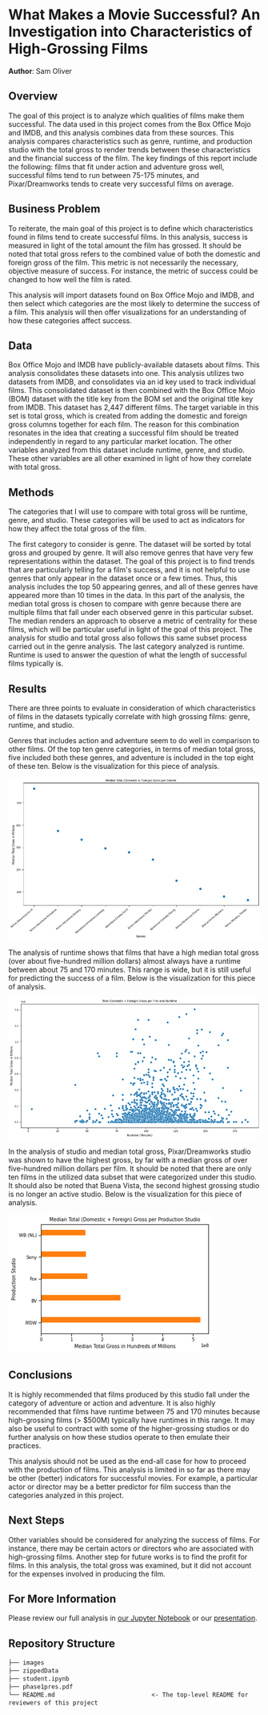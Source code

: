 # What Makes a Movie Successful? An  Investigation into Characteristics of High-Grossing Films

**Author**: Sam Oliver

## Overview

The goal of this project is to analyze which qualities of films make them successful. The data used in this project comes from the Box Office Mojo and IMDB, and this analysis combines data from these sources. This analysis compares characteristics such as genre, runtime, and production studio with the total gross to render trends between these characteristics and the financial success of the film. The key findings of this report include the following: films that fit under action and adventure gross well, successful films tend to run between 75-175 minutes, and Pixar/Dreamworks tends to create very successful films on average.

## Business Problem

To reiterate, the main goal of this project is to define which characteristics found in films tend to create successful films. In this analysis, success is measured in light of the total amount the film has grossed. It should be noted that total gross refers to the combined value of both the domestic and foreign gross of the film. This metric is not necessarily the necessary, objective measure of success. For instance, the metric of success could be changed to how well the film is rated. 

This analysis  will import datasets found on Box Office Mojo and IMDB, and then select which categories are the most likely to determine the success of a film. This analysis will then offer visualizations for an understanding of how these categories affect success.

## Data

Box Office Mojo and IMDB have publicly-available datasets about films. This analysis consolidates these datasets into one. This analysis utilizes two datasets from IMDB, and consolidates via an id key used to track individual films. This consolidated dataset is then combined with the Box Office Mojo (BOM) dataset with the title key from the BOM set and the original title key from IMDB. This dataset has 2,447 different films. The target variable in this set is total gross, which is created from adding the domestic and foreign gross columns together for each film. The reason for this combination resonates in the idea that creating a successful film should be treated independently in regard to any particular market location. The other variables analyzed from this dataset include runtime, genre, and studio. These other variables are all other examined in light of how they correlate with total gross.


## Methods

The categories that I will use to compare with total gross will be runtime, genre, and studio. These categories will be used to act as indicators for how they affect the total gross of the film.

The first category to consider is genre. The dataset will be sorted by total gross and grouped by genre. It will also remove genres that have very few representations within the dataset. The goal of this project is to find trends that are particularly telling for a film's success, and it is not helpful to use genres that only appear in the dataset once or a few times. Thus, this analysis includes the top 50 appearing genres, and all of these genres have appeared more than 10 times in the data. In this part of the analysis, the median total gross is chosen to compare with genre because there are multiple films that fall under each observed genre in this particular subset. The median renders an approach to observe a metric of centrality for these films, which will be particular useful in light of the goal of this project. The analysis for studio and total gross also follows this same subset process carried out in the genre analysis. The last category analyzed is runtime. Runtime is used to answer the question of what the length of successful films typically is.

## Results

There are three points to evaluate in consideration of which characteristics of films in the datasets typically correlate with high grossing films: genre, runtime, and studio.

Genres that includes action and adventure seem to do well in comparison to other films. Of the top ten genre categories, in terms of median total gross, five included both these genres, and adventure is included in the top eight of these ten. Below is the visualization for this piece of analysis.

![graph1](./images/tot_gross_genre.png)

The analysis of runtime shows that films that have a high median total gross (over about five-hundred million dollars) almost always have a runtime between about 75 and 170 minutes. This range is wide, but it is still useful for predicting the success of a film. Below is the visualization for this piece of analysis.

![graph2](./images/gross_runtime.png)

In the analysis of studio and median total gross, Pixar/Dreamworks studio was shown to have the highest gross, by far with a median gross of over five-hundred million dollars per film. It should be noted that there are only ten films in the utilized data subset that were categorized under this studio. It should also be noted that Buena Vista, the second highest grossing studio is no longer an active studio. Below is the visualization for this piece of analysis.

![graph3](./images/total_gross_studio.png)


## Conclusions

It is highly recommended that films produced by this studio fall under the category of adventure or action and adventure. It is also highly recommended that films have runtime between 75 and 170 minutes because high-grossing films (> $500M) typically have runtimes in this range. It may also be useful to contract with some of the higher-grossing studios or do further analysis on how these studios operate to then emulate their practices.

This analysis should not be used as the end-all case for how to proceed with the production of films. This analysis is limited in so far as there may be other (better) indicators for successful movies. For example, a particular actor or director may be a better predictor for film success than the categories analyzed in this project.

## Next Steps

Other variables should be considered for analyzing the success of films. For instance, there may be certain actors or directors who are associated with high-grossing films. Another step for future works is to find the profit for films. In this analysis, the total gross was examined, but it did not account for the expenses involved in producing the film. 


## For More Information

Please review our full analysis in [our Jupyter Notebook](./dsc-phase1-project-template.ipynb) or our [presentation](./DS_Project_Presentation.pdf).


## Repository Structure

```
├── images
├── zippedData
├── student.ipynb
├── phase1pres.pdf
└── README.md                           <- The top-level README for reviewers of this project
```
